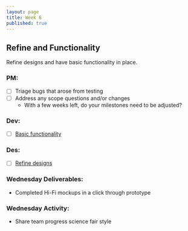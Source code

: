 ```yaml
---
layout: page
title: Week 6
published: true
---
```



## Refine and Functionality

Refine designs and have basic functionality in place.

### PM:
* [ ] Triage bugs that arose from testing
* [ ] Address any scope questions and/or changes
  * With a few weeks left, do your milestones need to be adjusted?

### Dev:
* [ ] [Basic functionality](basic-functionality.md)

### Des:
* [ ] [Refine designs](refine-design.md)

### Wednesday Deliverables:
  * Completed Hi-Fi mockups in a click through prototype

### Wednesday Activity:
  * Share team progress science fair style
